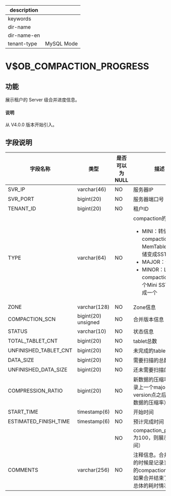 |description||
|---|---|
|keywords||
|dir-name||
|dir-name-en||
|tenant-type|MySQL Mode|

# V$OB_COMPACTION_PROGRESS

## 功能

展示租户的 Server 级合并进度信息。

<main id="notice" type='explain'>
  <h4>说明</h4>
  <p>从 V4.0.0 版本开始引入。</p>
</main>

## 字段说明

|          字段名称           |      类型      | 是否可以为 NULL |                                            描述                                            |
|-------------------------|--------------|------------|--------|
|SVR_IP    |varchar(46)    |NO   |服务器IP    |
|SVR_PORT    |bigint(20)    |NO   |服务器端口号    |
|TENANT_ID    |bigint(20)    |NO   |租户ID    |
|TYPE    |varchar(64)    |NO   |compaction的类型 <ul><li> MINI：转储/L0 compaction，MemTable通过转储变成SSTable </li><li>MAJOR：合并 </li><li>MINOR：L1 compaction，多个Mini SSTable合成一个</li></ul>    |
|ZONE    |varchar(128)    |NO   |Zone信息    |
|COMPACTION_SCN    |bigint(20) unsigned    |NO   |合并版本信息    |
|STATUS    |varchar(10)    |NO   |状态信息    |
|TOTAL_TABLET_CNT    |bigint(20)    |NO   |tablet总数    |
|UNFINISHED_TABLET_CNT    |bigint(20)    |NO   |未完成的tablet数量    |
|DATA_SIZE    |bigint(20)    |NO   |需要扫描的总数据量    |
|UNFINISHED_DATA_SIZE    |bigint(20)    |NO   |还未需要扫描的数据量    |
|COMPRESSION_RATIO    |bigint(20)    |NO   |新数据的压缩率（仅记录上一个major version点之后新写入数据的压缩率）    |
|START_TIME    |timestamp(6)    |NO   |开始时间    |
|ESTIMATED_FINISH_TIME    |timestamp(6)    |NO   |预计完成时间（若    |
|    |    |NO   |compaction_progress为100，则展示结束时间）    |
|COMMENTS    |varchar(256)    |NO   |注释信息。合并进行中的时候是记录当前最新的compaction事件。如果合并结束了，记录总体的耗时情况    |
